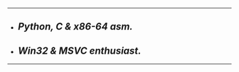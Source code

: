 ---------------
- ## ***Python, C & x86-64 asm.*** 
- ## ***Win32 & MSVC enthusiast.***
---------------
